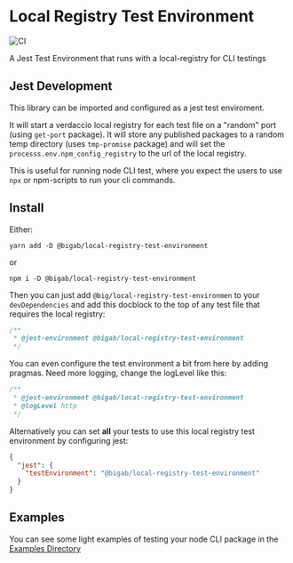 # Local Registry Test Environment

![CI](https://github.com/BigAB/local-registry-test-environment/workflows/CI/badge.svg)

A Jest Test Environment that runs with a local-registry for CLI testings

## Jest Development

This library can be imported and configured as a jest test enviroment.

It will start a verdaccio local registry for each test file on a "random" port (using `get-port` package). It will store any published packages to a random temp directory (uses `tmp-promise` package) and will set the `processs.env.npm_config_registry` to the url of the local registry.

This is useful for running node CLI test, where you expect the users to use `npx` or npm-scripts to run your cli commands.

## Install

Either:

```
yarn add -D @bigab/local-registry-test-environment
```

or

```
npm i -D @bigab/local-registry-test-environment
```

Then you can just add `@big/local-registry-test-environmen` to your `devDependencies` and add this docblock to the top of any test file that requires the local registry:

```js
/**
 * @jest-environment @bigab/local-registry-test-environment
 */
```

You can even configure the test environment a bit from here by adding pragmas. Need more logging, change the logLevel like this:

```js
/**
 * @jest-environment @bigab/local-registry-test-environment
 * @logLevel http
 */
```

Alternatively you can set **all** your tests to use this local registry test environment by configuring jest:

```json
{
  "jest": {
    "testEnvironment": "@bigab/local-registry-test-environment"
  }
}
```

## Examples

You can see some light examples of testing your node CLI package in the [Examples Directory](./examples)
